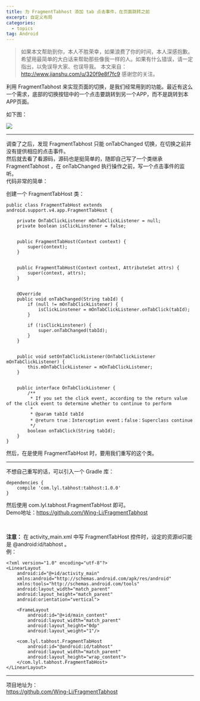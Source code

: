 ```yaml
---
title: 为 FragmentTabhost 添加 tab 点击事件，在页面跳转之前
excerpt: 自定义布局
categories:
  - topics
tag: Android  
---
```


> 如果本文帮助到你，本人不胜荣幸，如果浪费了你的时间，本人深感抱歉。
希望用最简单的大白话来帮助那些像我一样的人。如果有什么错误，请一定指出，以免误导大家、也误导我。
本文来自：http://www.jianshu.com/u/320f9e8f7fc9
感谢您的关注。

利用 FragmentTabhost 来实现页面的切换，是我们经常用到的功能。最近有这么一个需求，底部的切换按钮中的一个点击要跳转到另一个APP，而不是跳转到本APP页面。

如下图：

![](http://upload-images.jianshu.io/upload_images/1689895-c62d00ab1b50fc38.gif?imageMogr2/auto-orient/strip)


<hr />

调查了之后，发现 FragmentTabhost 只能 onTabChanged 切换，在切换之前并没有提供相应的点击事件。<br />
然后就去看了看源码，源码也是挺简单的，随即自己写了一个类继承 FragmentTabhost ，在 onTabChanged 执行操作之前，写一个点击事件的监听。<br />
代码非常的简单：

创建一个 FragmentTabHost 类：

    public class FragmentTabHost extends android.support.v4.app.FragmentTabHost {

        private OnTabClickListener mOnTabClickListener = null;
        private boolean isClickLinstener = false;


        public FragmentTabHost(Context context) {
            super(context);
        }


        public FragmentTabHost(Context context, AttributeSet attrs) {
            super(context, attrs);
        }


        @Override
        public void onTabChanged(String tabId) {
            if (null != mOnTabClickListener) {
                isClickLinstener = mOnTabClickListener.onTabClick(tabId);
            }

            if (!isClickLinstener) {
                super.onTabChanged(tabId);
            }
        }


        public void setOnTabClickListener(OnTabClickListener mOnTabClickListener) {
            this.mOnTabClickListener = mOnTabClickListener;
        }


        public interface OnTabClickListener {
            /**
             * If you set the click event, according to the return value of the click event to determine whether to continue to perform
             *
             * @param tabId tabId
             * @return true：Interception event；false：Superclass continue
             */
            boolean onTabClick(String tabId);
        }
    }

然后，在是使用 FragmentTabHost 时，要用我们重写的这个类。

<hr />
不想自己重写的话，可以引入一个 Gradle 库：

	dependencies {
	    compile 'com.lyl.tabhost:tabhost:1.0.0'
	}

然后使用 com.lyl.tabhost.FragmentTabHost 即可。<br />
Demo地址：https://github.com/Wing-Li/FragmentTabhost

<br />

**注意：**
在 activity_main.xml 中写 FragmentTabHost 控件时，设定的资源id只能是 @android:id/tabhost 。<br />
例：

	<?xml version="1.0" encoding="utf-8"?>
	<LinearLayout
	    android:id="@+id/activity_main"
	    xmlns:android="http://schemas.android.com/apk/res/android"
	    xmlns:tools="http://schemas.android.com/tools"
	    android:layout_width="match_parent"
	    android:layout_height="match_parent"
	    android:orientation="vertical">
	
	    <FrameLayout
	        android:id="@+id/main_content"
	        android:layout_width="match_parent"
	        android:layout_height="0dp"
	        android:layout_weight="1"/>
	
	    <com.lyl.tabhost.FragmentTabHost
	        android:id="@android:id/tabhost"
	        android:layout_width="match_parent"
	        android:layout_height="wrap_content">
	    </com.lyl.tabhost.FragmentTabHost>
	</LinearLayout>



<hr />

项目地址为：<br />
https://github.com/Wing-Li/FragmentTabhost
